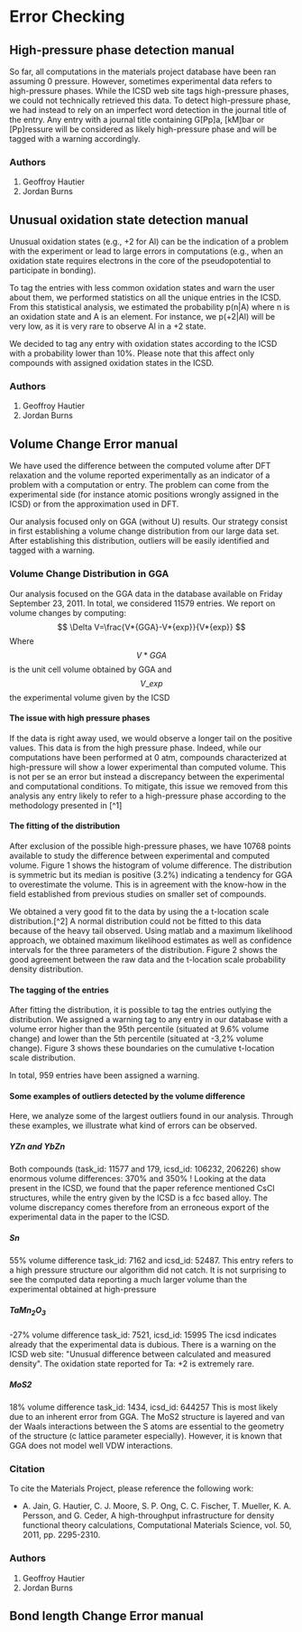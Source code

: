 # Error Checking

## High-pressure phase detection manual

So far, all computations in the materials project database have been ran assuming 0 pressure. However, sometimes
experimental data refers to high-pressure phases. While the ICSD web site tags high-pressure phases, we could not
technically retrieved this data. To detect high-pressure phase, we had instead to rely on an imperfect word detection
in the journal title of the entry. Any entry with a journal title containing G[Pp]a, [kM]bar or [Pp]ressure will be
considered as likely high-pressure phase and will be tagged with a warning accordingly.

### Authors

1. Geoffroy Hautier
2. Jordan Burns

## Unusual oxidation state detection manual

Unusual oxidation states (e.g., +2 for Al) can be the indication of a problem with the experiment or lead to large errors
in computations (e.g., when an oxidation state requires electrons in the core of the pseudopotential to participate in
bonding).

To tag the entries with less common oxidation states and warn the user about them, we performed statistics on all the
unique entries in the ICSD. From this statistical analysis, we estimated the probability p(n|A) where n is an oxidation
state and A is an element. For instance, we p(+2|Al) will be very low, as it is very rare to observe Al in a +2 state.

We decided to tag any entry with oxidation states according to the ICSD with a probability lower than 10%. Please note that
this affect only compounds with assigned oxidation states in the ICSD.

### Authors

1. Geoffroy Hautier
2. Jordan Burns

## Volume Change Error manual

We have used the difference between the computed volume after DFT relaxation and the volume reported experimentally as an
indicator of a problem with a computation or entry. The problem can come from the experimental side (for instance atomic
positions wrongly assigned in the ICSD) or from the approximation used in DFT.

Our analysis focused only on GGA (without U) results. Our strategy consist in first establishing a volume change distribution
from our large data set. After establishing this distribution, outliers will be easily identified and tagged with a warning.

### Volume Change Distribution in GGA

Our analysis focused on the GGA data in the database available on Friday September 23, 2011. In total, we considered
11579 entries. We report on volume changes by computing:
$$ \Delta V=\frac{V*{GGA}-V*{exp}}{V*{exp}} $$
Where $$ V*{GGA} $$ is the unit cell volume obtained by GGA and $$ V\_{exp} $$ the experimental volume given by the ICSD

#### The issue with high pressure phases

If the data is right away used, we would observe a longer tail on the positive values. This data is from the high pressure
phase. Indeed, while our computations have been performed at 0 atm, compounds characterized at high-pressure will show a
lower experimental than computed volume. This is not per se an error but instead a discrepancy between the experimental and
computational conditions. To mitigate, this issue we removed from this analysis any entry likely to refer to a high-pressure
phase according to the methodology presented in [^1]

#### The fitting of the distribution

After exclusion of the possible high-pressure phases, we have 10768 points available to study the difference between
experimental and computed volume. Figure 1 shows the histogram of volume difference. The distribution is symmetric but
its median is positive (3.2%) indicating a tendency for GGA to overestimate the volume. This is in agreement with the
know-how in the field established from previous studies on smaller set of compounds.

We obtained a very good fit to the data by using the a t-location scale distribution.[^2] A normal distribution could not
be fitted to this data because of the heavy tail observed. Using matlab and a maximum likelihood approach, we obtained
maximum likelihood estimates as well as confidence intervals for the three parameters of the distribution. Figure 2 shows
the good agreement between the raw data and the t-location scale probability density distribution.

#### The tagging of the entries

After fitting the distribution, it is possible to tag the entries outlying the distribution. We assigned a warning tag to
any entry in our database with a volume error higher than the 95th percentile (situated at 9.6% volume change) and lower
than the 5th percentile (situated at -3,2% volume change). Figure 3 shows these boundaries on the cumulative t-location
scale distribution.

In total, 959 entries have been assigned a warning.

#### Some examples of outliers detected by the volume difference

Here, we analyze some of the largest outliers found in our analysis. Through these examples, we illustrate what kind of
errors can be observed.

##### YZn and YbZn

Both compounds (task_id: 11577 and 179, icsd_id: 106232, 206226) show enormous volume differences: 370% and 350% ! Looking
at the data present in the ICSD, we found that the paper reference mentioned CsCl structures, while the entry given by the
ICSD is a fcc based alloy. The volume discrepancy comes therefore from an erroneous export of the experimental data in the
paper to the ICSD.

##### Sn

55% volume difference task_id: 7162 and icsd_id: 52487. This entry refers to a high pressure structure our algorithm did
not catch. It is not surprising to see the computed data reporting a much larger volume than the experimental obtained at
high-pressure

##### TaMn<sub>2</sub>O<sub>3</sub>

-27% volume difference task_id: 7521, icsd_id: 15995 The icsd indicates already that the experimental data is dubious.
There is a warning on the ICSD web site: "Unusual difference between calculated and measured density". The oxidation state
reported for Ta: +2 is extremely rare.

##### MoS2

18% volume difference task_id: 1434, icsd_id: 644257 This is most likely due to an inherent error from GGA. The MoS2
structure is layered and van der Waals interactions between the S atoms are essential to the geometry of the structure
(c lattice parameter especially). However, it is known that GGA does not model well VDW interactions.

### Citation

To cite the Materials Project, please reference the following work:

- A. Jain, G. Hautier, C. J. Moore, S. P. Ong, C. C. Fischer, T. Mueller, K. A. Persson, and G. Ceder, A high-throughput infrastructure for density functional theory calculations, Computational Materials Science, vol. 50, 2011, pp. 2295-2310.

### Authors

1. Geoffroy Hautier
2. Jordan Burns

## Bond length Change Error manual
